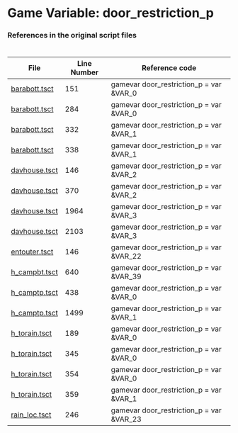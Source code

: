 # Game Variable: door_restriction_p
### References in the original script files

#

| File | Line Number | Reference code |
| --- | --- | --- |
| [barabott.tsct](../../../out/barabott.tsct#L151) | 151 | gamevar door_restriction_p = var &VAR_0 |
| [barabott.tsct](../../../out/barabott.tsct#L284) | 284 | gamevar door_restriction_p = var &VAR_0 |
| [barabott.tsct](../../../out/barabott.tsct#L332) | 332 | gamevar door_restriction_p = var &VAR_1 |
| [barabott.tsct](../../../out/barabott.tsct#L338) | 338 | gamevar door_restriction_p = var &VAR_1 |
| [davhouse.tsct](../../../out/davhouse.tsct#L146) | 146 | gamevar door_restriction_p = var &VAR_2 |
| [davhouse.tsct](../../../out/davhouse.tsct#L370) | 370 | gamevar door_restriction_p = var &VAR_2 |
| [davhouse.tsct](../../../out/davhouse.tsct#L1964) | 1964 | gamevar door_restriction_p = var &VAR_3 |
| [davhouse.tsct](../../../out/davhouse.tsct#L2103) | 2103 | gamevar door_restriction_p = var &VAR_3 |
| [entouter.tsct](../../../out/entouter.tsct#L146) | 146 | gamevar door_restriction_p = var &VAR_22 |
| [h_campbt.tsct](../../../out/h_campbt.tsct#L640) | 640 | gamevar door_restriction_p = var &VAR_39 |
| [h_camptp.tsct](../../../out/h_camptp.tsct#L438) | 438 | gamevar door_restriction_p = var &VAR_0 |
| [h_camptp.tsct](../../../out/h_camptp.tsct#L1499) | 1499 | gamevar door_restriction_p = var &VAR_1 |
| [h_torain.tsct](../../../out/h_torain.tsct#L189) | 189 | gamevar door_restriction_p = var &VAR_0 |
| [h_torain.tsct](../../../out/h_torain.tsct#L345) | 345 | gamevar door_restriction_p = var &VAR_0 |
| [h_torain.tsct](../../../out/h_torain.tsct#L354) | 354 | gamevar door_restriction_p = var &VAR_0 |
| [h_torain.tsct](../../../out/h_torain.tsct#L359) | 359 | gamevar door_restriction_p = var &VAR_1 |
| [rain_loc.tsct](../../../out/rain_loc.tsct#L246) | 246 | gamevar door_restriction_p = var &VAR_23 |
